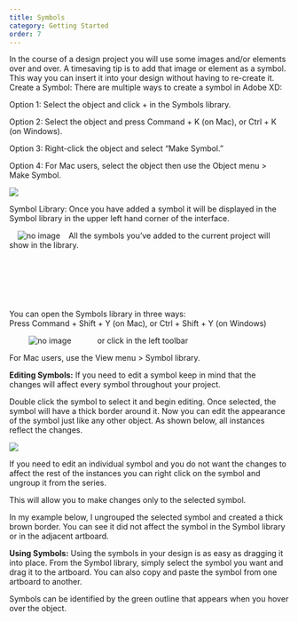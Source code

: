 ```yaml
---
title: Symbols
category: Getting Started
order: 7
---
```


In the course of a design project you will use some images and/or elements over and over. A timesaving tip is to add that image or element as a symbol. This way you can insert it into your design without having to re-create it.
Create a Symbol: There are multiple ways to create a symbol in Adobe XD:  

Option 1: Select the object and click + in the Symbols library.  

Option 2: Select the object and press Command + K (on Mac), 
or Ctrl + K (on Windows).  

Option 3: Right-click the object and select “Make Symbol.”  

Option 4: For Mac users, select the object then use the Object menu > Make Symbol.  


![](https://iwilfried.github.io/Adobe-XD-eBook/images/XD-Symbol-01.png)  

Symbol Library: Once you have added a symbol it will be displayed in the Symbol library in the upper left hand corner of the interface.  

<img style="padding: 0px 15px; float: left" src="https://iwilfried.github.io/Adobe-XD-eBook/images/XD-Symbol-02.png" alt="no image" />All the symbols you’ve added to the current project will show in the library.  

&nbsp;  

&nbsp;  

&nbsp;  

You can open the Symbols library in three ways:  
Press Command + Shift + Y (on Mac), or Ctrl + Shift + Y (on Windows)

<img style="padding: 0px 35px" src="https://iwilfried.github.io/Adobe-XD-eBook/images/XD-Symbol-03.png" alt="no image" />&nbsp;&nbsp;&nbsp;or click in the left toolbar 


For Mac users, use the View menu > Symbol library.  


**Editing Symbols:** If you need to edit a symbol keep in mind that the changes will affect every symbol throughout your project.

Double click the symbol to select it and begin editing. Once selected, the symbol will have a thick border around it. Now you can edit the appearance of the symbol just like any other object. As shown below, all instances reflect the changes.

![](https://iwilfried.github.io/Adobe-XD-eBook/images/XD-Symbol-04.png)  


If you need to edit an individual symbol and you do not want the changes to affect the rest of the instances you can right click on the symbol and ungroup it from the series.

This will allow you to make changes only to the selected symbol.





In my example below, I ungrouped the selected symbol and created a thick brown border. You can see it did not affect the symbol in the Symbol library or in the adjacent artboard.

**Using Symbols:** Using the symbols in your design is as easy as dragging it into place. From the Symbol library, simply select the symbol you want and drag it to the artboard. You can also copy and paste the symbol from one artboard to another. 

Symbols can be identified by the green outline that appears when you hover over the object.



